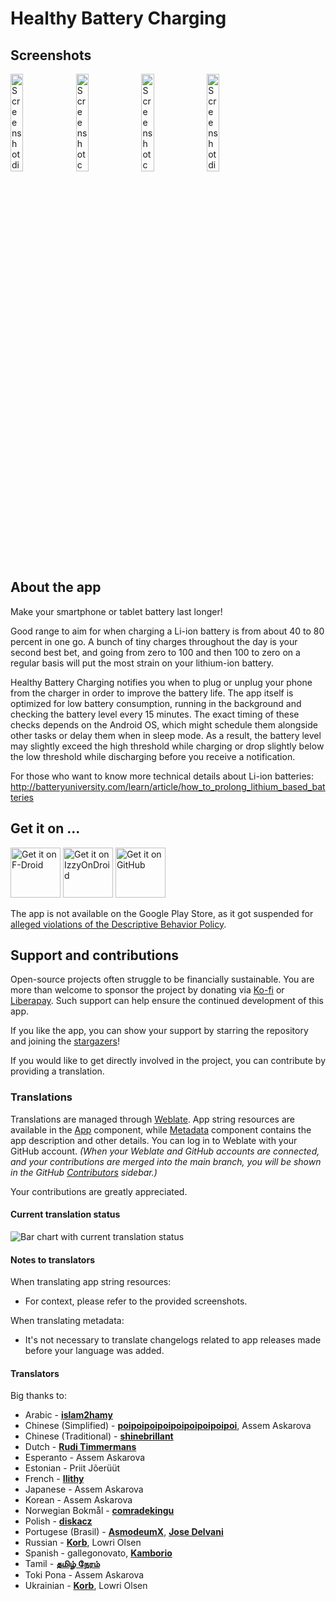 # Healthy Battery Charging

## Screenshots

<p float="center">
  <img src="https://github.com/vbresan/HealthyBatteryCharging/blob/master/metadata/en-US/images/phoneScreenshots/1.png" width="20%" alt="Screenshot discharging" title="Screenshot discharging" />
  <img src="https://github.com/vbresan/HealthyBatteryCharging/blob/master/metadata/en-US/images/phoneScreenshots/2.png" width="20%" alt="Screenshot charging" title="Screenshot charging" />
  <img src="https://github.com/vbresan/HealthyBatteryCharging/blob/master/metadata/en-US/images/phoneScreenshots/4.png" width="20%" alt="Screenshot connect the charger notification" title="Screenshot connect the charger notification" />
  <img src="https://github.com/vbresan/HealthyBatteryCharging/blob/master/metadata/en-US/images/phoneScreenshots/3.png" width="20%" alt="Screenshot disconnect the charger notification" title="Screenshot disconnect the charger notification" />
</p>

## About the app

Make your smartphone or tablet battery last longer!

Good range to aim for when charging a Li-ion battery is from about 40 to 80 percent in one go. A bunch of tiny charges throughout the day is your second best bet, and going from zero to 100 and then 100 to zero on a regular basis will put the most strain on your lithium-ion battery.

Healthy Battery Charging notifies you when to plug or unplug your phone from the charger in order to improve the battery life. The app itself is optimized for low battery consumption, running in the background and checking the battery level every 15 minutes. The exact timing of these checks depends on the Android OS, which might schedule them alongside other tasks or delay them when in sleep mode. As a result, the battery level may slightly exceed the high threshold while charging or drop slightly below the low threshold while discharging before you receive a notification.

For those who want to know more technical details about Li-ion batteries:  
http://batteryuniversity.com/learn/article/how_to_prolong_lithium_based_batteries

## Get it on ...

[<img src="https://fdroid.gitlab.io/artwork/badge/get-it-on.png" alt="Get it on F-Droid" height="80">](https://f-droid.org/packages/biz.binarysolutions.healthybatterycharging/)
[<img src="https://gitlab.com/IzzyOnDroid/repo/-/raw/master/assets/IzzyOnDroid.png" alt="Get it on IzzyOnDroid" height="80">](https://apt.izzysoft.de/fdroid/index/apk/biz.binarysolutions.healthybatterycharging)
[<img src="https://raw.githubusercontent.com/andOTP/andOTP/master/assets/badges/get-it-on-github.png" alt="Get it on GitHub" height="80">](https://github.com/vbresan/HealthyBatteryCharging/releases/latest)

The app is not available on the Google Play Store, as it got suspended for [alleged violations of the Descriptive Behavior Policy](https://viktorbresan.blogspot.com/2024/08/why-am-i-so-afraid-to-update-my-google.html).

## Support and contributions

Open-source projects often struggle to be financially sustainable. You are more than welcome to sponsor the project by donating via [Ko-fi](https://ko-fi.com/vbresan) or [Liberapay](https://liberapay.com/vbresan). Such support can help ensure the continued development of this app.

If you like the app, you can show your support by starring the repository and joining the [stargazers](https://github.com/vbresan/HealthyBatteryCharging/stargazers)!

If you would like to get directly involved in the project, you can contribute by providing a translation.

### Translations

Translations are managed through [Weblate](https://weblate.org). App string resources are available in the [App](https://hosted.weblate.org/projects/healthy-battery-charging/app/) component, while [Metadata](https://hosted.weblate.org/projects/healthy-battery-charging/metadata/) component contains the app description and other details. You can log in to Weblate with your GitHub account. *(When your Weblate and GitHub accounts are connected, and your contributions are merged into the main branch, you will be shown in the GitHub [Contributors](https://github.com/vbresan/HealthyBatteryCharging/graphs/contributors) sidebar.)*

Your contributions are greatly appreciated.

#### Current translation status

![Bar chart with current translation status](https://camo.githubusercontent.com/d72883b914ec90080faeec601bf3c7f0fd1cc1c82d34539228339b7cffc961ae/68747470733a2f2f686f737465642e7765626c6174652e6f72672f7769646765742f6865616c7468792d626174746572792d6368617267696e672f6170702f686f72697a6f6e74616c2d6175746f2e737667 "Current translation status")

#### Notes to translators

When translating app string resources:
* For context, please refer to the provided screenshots.

When translating metadata:
* It's not necessary to translate changelogs related to app releases made before your language was added.

#### Translators

Big thanks to:
* Arabic - **[islam2hamy](https://github.com/islam2hamy)**
* Chinese (Simplified) - **[poipoipoipoipoipoipoipoipoi](https://github.com/poipoipoipoipoipoipoipoipoi)**, Assem Askarova
* Chinese (Traditional) - **[shinebrillant](https://github.com/shinebrillant)** 
* Dutch - **[Rudi Timmermans](https://github.com/ruditimmermans)**
* Esperanto - Assem Askarova
* Estonian - Priit Jõerüüt
* French - **[Ilithy](https://github.com/Ilithy)**
* Japanese - Assem Askarova
* Korean - Assem Askarova
* Norwegian Bokmål - **[comradekingu](https://github.com/comradekingu)**
* Polish - **[diskacz](https://github.com/diskacz)**
* Portugese (Brasil) - **[AsmodeumX](https://github.com/AsmodeumX)**, **[Jose Delvani](https://github.com/jsdelvani)**
* Russian - **[Korb](https://github.com/Korb)**, Lowri Olsen
* Spanish - gallegonovato, **[Kamborio](https://github.com/Kamborio)**
* Tamil - **[தமிழ் நேரம்](https://github.com/TamilNeram)**
* Toki Pona - Assem Askarova
* Ukrainian - **[Korb](https://github.com/Korb)**, Lowri Olsen
